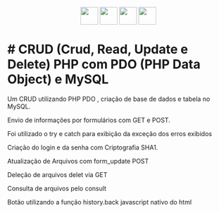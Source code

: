    <div style="display: inline_block" align="center"><br>
     <img align="center" height="40" width="40" src="https://lksistemas.com.br/img/icons/PHP-Dark.svg">
     <img align="center" height="40" width="40" src="https://lksistemas.com.br/img/icons/HTML.svg">
     <img align="center" height="40" width="40" src="https://lksistemas.com.br/img/icons/MySQL-Light.svg">     
     <img align="center" height="40" width="40" src="https://lksistemas.com.br/img/icons/JavaScript.svg">

</div>
<h1># CRUD (Crud, Read, Update e Delete) PHP com PDO (PHP Data Object) e MySQL</h1>
<p>Um CRUD utilizando PHP PDO , criação de base de dados e tabela no MySQL.</p>
<p>Envio de informações por formulários com GET e POST.</p>
<p>Foi utilizado o try e catch para exibição da exceção dos erros exibidos</p>
<p>Criação do login e da senha com Criptografia SHA1.</p>
<p>Atualização de Arquivos com form_update POST</p>
<p>Deleção de arquivos delet via GET</p>
<p>Consulta de arquivos pelo consult</p>
<p>Botão utilizando a função history.back javascript nativo do html<p/>
